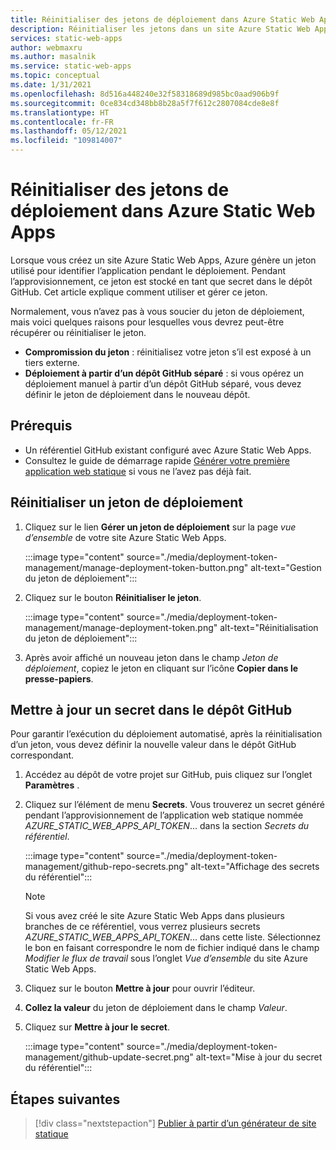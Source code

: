 ```yaml
---
title: Réinitialiser des jetons de déploiement dans Azure Static Web Apps
description: Réinitialiser les jetons dans un site Azure Static Web Apps
services: static-web-apps
author: webmaxru
ms.author: masalnik
ms.service: static-web-apps
ms.topic: conceptual
ms.date: 1/31/2021
ms.openlocfilehash: 8d516a448240e32f58318689d985bc0aad906b9f
ms.sourcegitcommit: 0ce834cd348bb8b28a5f7f612c2807084cde8e8f
ms.translationtype: HT
ms.contentlocale: fr-FR
ms.lasthandoff: 05/12/2021
ms.locfileid: "109814007"
---
```

# <a name="reset-deployment-tokens-in-azure-static-web-apps"></a>Réinitialiser des jetons de déploiement dans Azure Static Web Apps

Lorsque vous créez un site Azure Static Web Apps, Azure génère un jeton utilisé pour identifier l’application pendant le déploiement. Pendant l’approvisionnement, ce jeton est stocké en tant que secret dans le dépôt GitHub. Cet article explique comment utiliser et gérer ce jeton.

Normalement, vous n’avez pas à vous soucier du jeton de déploiement, mais voici quelques raisons pour lesquelles vous devrez peut-être récupérer ou réinitialiser le jeton.

* **Compromission du jeton** : réinitialisez votre jeton s’il est exposé à un tiers externe.
* **Déploiement à partir d’un dépôt GitHub séparé** : si vous opérez un déploiement manuel à partir d’un dépôt GitHub séparé, vous devez définir le jeton de déploiement dans le nouveau dépôt.

## <a name="prerequisites"></a>Prérequis

- Un référentiel GitHub existant configuré avec Azure Static Web Apps.
- Consultez le guide de démarrage rapide [Générer votre première application web statique](getting-started.md) si vous ne l’avez pas déjà fait.

## <a name="reset-a-deployment-token"></a>Réinitialiser un jeton de déploiement

1. Cliquez sur le lien **Gérer un jeton de déploiement** sur la page _vue d’ensemble_ de votre site Azure Static Web Apps.

    :::image type="content" source="./media/deployment-token-management/manage-deployment-token-button.png" alt-text="Gestion du jeton de déploiement":::

1. Cliquez sur le bouton **Réinitialiser le jeton**.

    :::image type="content" source="./media/deployment-token-management/manage-deployment-token.png" alt-text="Réinitialisation du jeton de déploiement":::

1. Après avoir affiché un nouveau jeton dans le champ _Jeton de déploiement_, copiez le jeton en cliquant sur l’icône **Copier dans le presse-papiers**.


## <a name="update-a-secret-in-the-github-repository"></a>Mettre à jour un secret dans le dépôt GitHub

Pour garantir l’exécution du déploiement automatisé, après la réinitialisation d’un jeton, vous devez définir la nouvelle valeur dans le dépôt GitHub correspondant.

1. Accédez au dépôt de votre projet sur GitHub, puis cliquez sur l’onglet **Paramètres** .
1. Cliquez sur l’élément de menu **Secrets**. Vous trouverez un secret généré pendant l’approvisionnement de l’application web statique nommée _AZURE_STATIC_WEB_APPS_API_TOKEN_... dans la section _Secrets du référentiel_.

    :::image type="content" source="./media/deployment-token-management/github-repo-secrets.png" alt-text="Affichage des secrets du référentiel":::

    > [!NOTE]
    > Si vous avez créé le site Azure Static Web Apps dans plusieurs branches de ce référentiel, vous verrez plusieurs secrets _AZURE_STATIC_WEB_APPS_API_TOKEN_... dans cette liste. Sélectionnez le bon en faisant correspondre le nom de fichier indiqué dans le champ _Modifier le flux de travail_ sous l’onglet _Vue d’ensemble_ du site Azure Static Web Apps.

1. Cliquez sur le bouton **Mettre à jour** pour ouvrir l’éditeur.
1. **Collez la valeur** du jeton de déploiement dans le champ _Valeur_.
1. Cliquez sur **Mettre à jour le secret**.

    :::image type="content" source="./media/deployment-token-management/github-update-secret.png" alt-text="Mise à jour du secret du référentiel":::

## <a name="next-steps"></a>Étapes suivantes

> [!div class="nextstepaction"]
> [Publier à partir d’un générateur de site statique](publish-gatsby.md)
